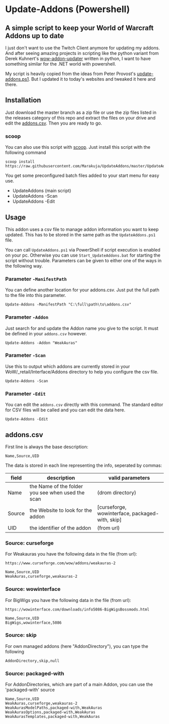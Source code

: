 # Update-Addons (Powershell)

## A simple script to keep your World of Warcraft Addons up to date

I just don't want to use the Twitch Client anymore for updating my addons. And after seeing amazing
projects in scripting like the python variant from Derek Kuhnert's
[wow-addon-updater](https://github.com/kuhnerdm/wow-addon-updater) written in python, I want to have
something similar for the .NET world with powershell.

My script is heavily copied from the ideas from Peter Provost's
[update-addons.ps1](https://github.com/PProvost/dotfiles/blob/master/powershell/modules/posh-wow/update-addons.ps1).
But I updated it to today's websites and tweaked it here and there.

## Installation

Just download the master branch as a zip file or use the zip files listed in the releases category
of this repo and extract the files on your drive and edit the [addons.csv](#addonscsv). Then you are ready to
go.

### scoop

You can also use this script with [scoop](https://scoop.sh/). Just install this script with the
following command

```text
scoop install https://raw.githubusercontent.com/Marakuja/UpdateAddons/master/UpdateAddons.json
```

You get some preconfigured batch files added to your start menu for easy use.

- UpdateAddons (main script)
- UpdateAddons -Scan
- UpdateAddons -Edit

## Usage

This addon uses a csv file to manage addon information you want to keep updated. This has to be
stored in the same path as the `UpdateAddons.ps1` file.

You can call `UpdateAddons.ps1` via PowerShell if script execution is enabled on your pc. Otherwise
you can use `Start_UpdateAddons.bat` for starting the script without trouble. Parameters can be
given to either one of the ways in the following way.

### Parameter `-ManifestPath`

You can define another location for your addons.csv. Just put the full path to the file into this
parameter.

```text
Update-Addons -ManifestPath "C:\full\path\to\addons.csv"
```

### Parameter `-Addon`

Just search for and update the Addon name you give to the script. It must be defined in your
`addons.csv` however.

```text
Update-Addons -Addon "WeakAuras"
```

### Parameter `-Scan`

Use this to output which addons are currently stored in your WoW/_retail/Interface/Addons directory
to help you configure the csv file.

```text
Update-Addons -Scan
```

### Parameter `-Edit`

You can edit the `addons.csv` directly with this command. The standard editor for CSV files will be
called and you can edit the data here.

```text
Update-Addons -Edit
```

## addons.csv

First line is always the base description:

```text
Name,Source,UID
```

The data is stored in each line representing the info, seperated by commas:

| field  | description                                       | valid parameters                                |
| ------ | ------------------------------------------------- | ----------------------------------------------- |
| Name   | the Name of the folder you see when used the scan | <string> (drom directory)                       |
| Source | the Website to look for the addon                 | [curseforge, wowinterface, packaged-with, skip] |
| UID    | the identifier of the addon                       | <string> (from url)                             |

### Source: curseforge

For Weakauras you have the following data in the file (from url):

`https://www.curseforge.com/wow/addons/weakauras-2`

```text
Name,Source,UID
WeakAuras,curseforge,weakauras-2
```

### Source: wowinterface

For BigWigs you have the following data in the file (from url):

`https://wowinterface.com/downloads/info5086-BigWigsBossmods.html`

```text
Name,Source,UID
BigWigs,wowinterface,5086
```

### Source: skip

For own managed addons (here "AddonDirectory"), you can type the following

```text
AddonDirectory,skip,null
```

### Source: packaged-with

For AddonDirectories, which are part of a main Addon, you can use the 'packaged-with' source

```text
Name,Source,UID
WeakAuras,curseforge,weakauras-2
WeakAurasModelPaths,packaged-with,WeakAuras
WeakAurasOptions,packaged-with,WeakAuras
WeakAurasTemplates,packaged-with,WeakAuras
```
